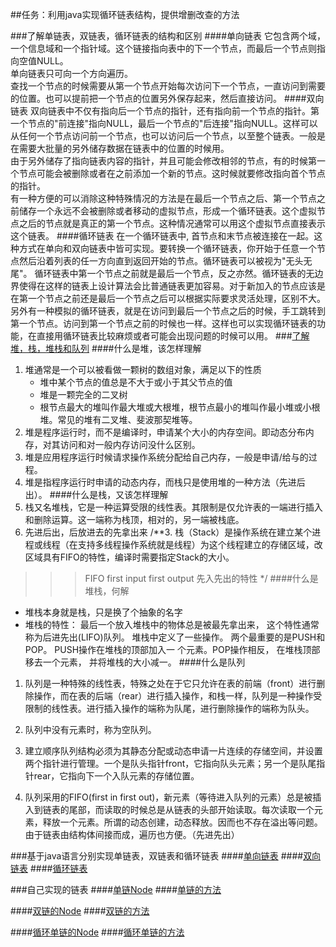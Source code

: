 ##任务：利用java实现循环链表结构，提供增删改查的方法

###了解单链表，双链表，循环链表的结构和区别
####单向链表
		它包含两个域，一个信息域和一个指针域。这个链接指向表中的下一个节点，而最后一个节点则指向空值NULL。  
		单向链表只可向一个方向遍历。  
		查找一个节点的时候需要从第一个节点开始每次访问下一个节点，一直访问到需要的位置。也可以提前把一个节点的位置另外保存起来，然后直接访问。
####双向链表
		双向链表中不仅有指向后一个节点的指针，还有指向前一个节点的指针。第一个节点的"前连接"指向NULL，最后一个节点的"后连接"指向NULL。这样可以从任何一个节点访问前一个节点，也可以访问后一个节点，以至整个链表。一般是在需要大批量的另外储存数据在链表中的位置的时候用。  
		由于另外储存了指向链表内容的指针，并且可能会修改相邻的节点，有的时候第一个节点可能会被删除或者在之前添加一个新的节点。这时候就要修改指向首个节点的指针。  
		有一种方便的可以消除这种特殊情况的方法是在最后一个节点之后、第一个节点之前储存一个永远不会被删除或者移动的虚拟节点，形成一个循环链表。这个虚拟节点之后的节点就是真正的第一个节点。这种情况通常可以用这个虚拟节点直接表示这个链表。
####循环链表
		在一个循环链表中, 首节点和末节点被连接在一起。这种方式在单向和双向链表中皆可实现。要转换一个循环链表，你开始于任意一个节点然后沿着列表的任一方向直到返回开始的节点。循环链表可以被视为"无头无尾"。
		循环链表中第一个节点之前就是最后一个节点，反之亦然。循环链表的无边界使得在这样的链表上设计算法会比普通链表更加容易。对于新加入的节点应该是在第一个节点之前还是最后一个节点之后可以根据实际要求灵活处理，区别不大。
		另外有一种模拟的循环链表，就是在访问到最后一个节点之后的时候，手工跳转到第一个节点。访问到第一个节点之前的时候也一样。这样也可以实现循环链表的功能，在直接用循环链表比较麻烦或者可能会出现问题的时候可以用。
###[了解堆，栈，堆栈和队列](https://www.cnblogs.com/guoxiaoyan/p/8664150.html)
####什么是堆，该怎样理解
1. 堆通常是一个可以被看做一颗树的数组对象，满足以下的性质  
   * 堆中某个节点的值总是不大于或小于其父节点的值
   * 堆是一颗完全的二叉树
   * 根节点最大的堆叫作最大堆或大根堆，根节点最小的堆叫作最小堆或小根堆。常见的堆有二叉堆、斐波那契堆等。
2. 堆是程序运行时，而不是编译时，申请某个大小的内存空间。即动态分布内存，对其访问和对一般内存访问没什么区别。
3. 堆是应用程序运行时候请求操作系统分配给自己内存，一般是申请/给与的过程。
4. 堆是指程序运行时申请的动态内存，而栈只是使用堆的一种方法（先进后出）。
####什么是栈，又该怎样理解
1. 栈又名堆栈，它是一种运算受限的线性表。其限制是仅允许表的一端进行插入和删除运算。这一端称为栈顶，相对的，另一端被栈底。
2. 先进后出，后放进去的先拿出来
/**3. 栈（Stack）是操作系统在建立某个进程或线程（在支持多线程操作系统就是线程）为这个线程建立的存储区域，改区域具有FIFO的特性，编译时需要指定Stack的大小。  
>>>FIFO first input first output 先入先出的特性  */
####什么是堆栈，何解
* 堆栈本身就是栈，只是换了个抽象的名字
* 堆栈的特性： 最后一个放入堆栈中的物体总是被最先拿出来， 这个特性通常称为后进先出(LIFO)队列。 堆栈中定义了一些操作。 两个最重要的是PUSH和POP。 PUSH操作在堆栈的顶部加入一 个元素。POP操作相反， 在堆栈顶部移去一个元素， 并将堆栈的大小减一。
####什么是队列
1. 队列是一种特殊的线性表，特殊之处在于它只允许在表的前端（front）进行删除操作，而在表的后端（rear）进行插入操作，和栈一样，队列是一种操作受限制的线性表。进行插入操作的端称为队尾，进行删除操作的端称为队头。

2. 队列中没有元素时，称为空队列。

3. 建立顺序队列结构必须为其静态分配或动态申请一片连续的存储空间，并设置两个指针进行管理。一个是队头指针front，它指向队头元素；另一个是队尾指针rear，它指向下一个入队元素的存储位置。

4. 队列采用的FIFO(first in first out)，新元素（等待进入队列的元素）总是被插入到链表的尾部，而读取的时候总是从链表的头部开始读取。每次读取一个元素，释放一个元素。所谓的动态创建，动态释放。因而也不存在溢出等问题。由于链表由结构体间接而成，遍历也方便。（先进先出）

###基于java语言分别实现单链表，双链表和循环链表
####[单向链表](https://www.cnblogs.com/karrya/p/10881591.html)
####[双向链表](https://blog.csdn.net/qq_23858785/article/details/89403060)
####[循环链表](https://blog.csdn.net/upcer_yangyifu/article/details/79200277)

###自己实现的链表
####[单链Node](http://www.wltbk.com/An/danlian/Node.java)
####[单链的方法](http://www.wltbk.com/An/danlian/SingleLinkedList.java)

####[双链的Node](http://www.wltbk.com/An/duolian/Node.java)
####[双链的方法](http://www.wltbk.com/An/duolian/Main.java)

####[循环单链的Node](http://www.wltbk.com/An/xunhuanduolian/Node.java)
####[循环单链的方法](http://www.wltbk.com/An/xunhuanduolian/SingleLinkedList.java)


	